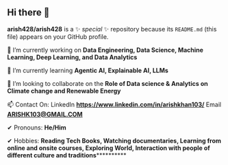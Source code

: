 ## Hi there 👋

**arish428/arish428** is a ✨ _special_ ✨ repository because its `README.md` (this file) appears on your GitHub profile.

🔭 I’m currently working on 
**Data Engineering, Data Science, Machine Learning, Deep Learning, and Data Analytics**

🌱 I’m currently learning 
**Agentic AI, Explainable AI, LLMs**

👯 I’m looking to collaborate on the 
**Role of Data science & Analytics on Climate change and Renewable Energy**

📫 Contact On: 
LinkedIn **https://www.linkedin.com/in/arishkhan103/** Email **ARISHK103@GMAIL.COM**

✔ Pronouns: 
**He/Him**

✔ Hobbies: 
****Reading Tech Books, Watching documentaries, Learning from online and onsite courses, Exploring World, Interaction with people of different culture and traditions**************

